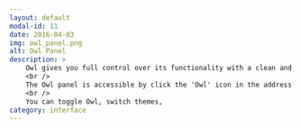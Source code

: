 ```yaml
---
layout: default
modal-id: 11
date: 2016-04-03
img: owl_panel.png
alt: Owl Panel
description: >
    Owl gives you full control over its functionality with a clean and elegant drop down panel with multiple options.
    <br />
    The Owl panel is accessible by click the 'Owl' icon in the address bar.
    <br />
    You can toggle Owl, switch themes,
category: interface
---
```

